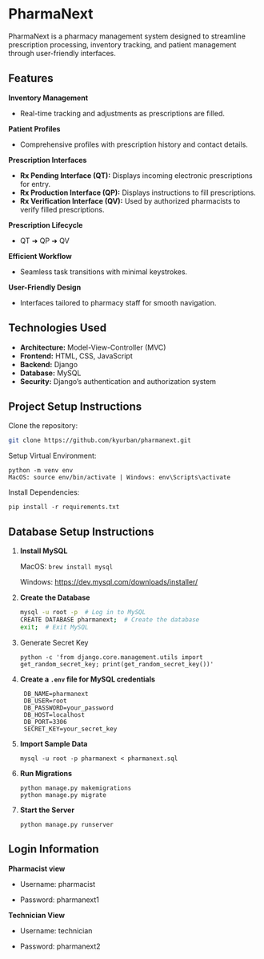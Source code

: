 # PharmaNext

PharmaNext is a pharmacy management system designed to streamline prescription processing, inventory tracking, and patient management through user-friendly interfaces.

## Features

**Inventory Management**
- Real-time tracking and adjustments as prescriptions are filled.
  
**Patient Profiles**
- Comprehensive profiles with prescription history and contact details.

**Prescription Interfaces**
- **Rx Pending Interface (QT):** Displays incoming electronic prescriptions for entry.
- **Rx Production Interface (QP):** Displays instructions to fill prescriptions.
- **Rx Verification Interface (QV):** Used by authorized pharmacists to verify filled prescriptions.

**Prescription Lifecycle**
- QT ➜ QP ➜ QV

**Efficient Workflow**
- Seamless task transitions with minimal keystrokes.

**User-Friendly Design**
- Interfaces tailored to pharmacy staff for smooth navigation.

## Technologies Used

- **Architecture:** Model-View-Controller (MVC)
- **Frontend:** HTML, CSS, JavaScript
- **Backend:** Django
- **Database:** MySQL
- **Security:** Django’s authentication and authorization system

## Project Setup Instructions

Clone the repository:
   ```bash
   git clone https://github.com/kyurban/pharmanext.git
```
Setup Virtual Environment:
  ```
  python -m venv env
  MacOS: source env/bin/activate | Windows: env\Scripts\activate
```
Install Dependencies:
  ```
  pip install -r requirements.txt
```
## Database Setup Instructions

1. **Install MySQL**

    MacOS: ```brew install mysql```
   
    Windows: https://dev.mysql.com/downloads/installer/

3. **Create the Database**
   
   ```bash
   mysql -u root -p  # Log in to MySQL
   CREATE DATABASE pharmanext;  # Create the database
   exit;  # Exit MySQL

4. Generate Secret Key

   ```
   python -c 'from django.core.management.utils import get_random_secret_key; print(get_random_secret_key())'
   ```

4. **Create a `.env` file for MySQL credentials**
   ```
    DB_NAME=pharmanext
    DB_USER=root
    DB_PASSWORD=your_password
    DB_HOST=localhost
    DB_PORT=3306
    SECRET_KEY=your_secret_key
   ```
5. **Import Sample Data**
   ```
   mysql -u root -p pharmanext < pharmanext.sql
   ```
6. **Run Migrations**
   ```
   python manage.py makemigrations
   python manage.py migrate
   ```
7. **Start the Server**
   ```
   python manage.py runserver
   ```
## Login Information

**Pharmacist view**

- Username: pharmacist

- Password: pharmanext1

**Technician View**

- Username: technician

- Password: pharmanext2


   
